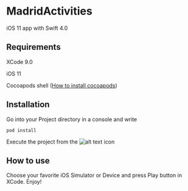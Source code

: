 # MadridActivities

iOS 11 app with Swift 4.0

## Requirements

XCode 9.0

iOS 11

Cocoapods shell ([How to install cocoapods](https://cocoapods.org))


## Installation

Go into your Project directory in a console and write

`pod install`

Execute the project from the ![alt text](https://i.imgur.com/VJOD32P.png "xcworkspace") icon

## How to use

Choose your favorite iOS Simulator or Device and press Play button in XCode. Enjoy!



